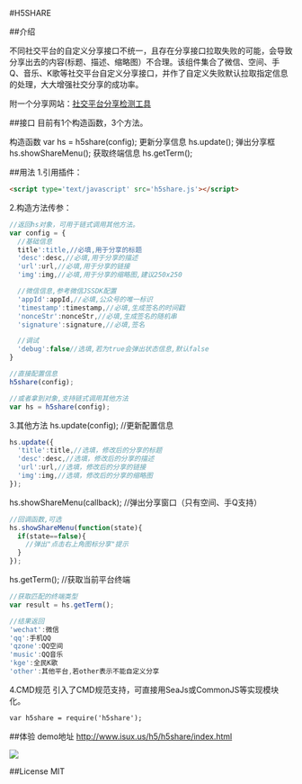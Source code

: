 #H5SHARE

##介绍

不同社交平台的自定义分享接口不统一，且存在分享接口拉取失败的可能，会导致分享出去的内容(标题、描述、缩略图）不合理。该组件集合了微信、空间、手Q、音乐、K歌等社交平台自定义分享接口，并作了自定义失败默认拉取指定信息的处理，大大增强社交分享的成功率。

附一个分享网站：[社交平台分享检测工具](http://tonytony.club/tool/share-check/index.html)

##接口
目前有1个构造函数，3个方法。

构造函数 var hs = h5share(config);
更新分享信息 hs.update();
弹出分享框 hs.showShareMenu();
获取终端信息 hs.getTerm();

##用法
1.引用插件：
```html
<script type='text/javascript' src='h5share.js'></script>
```

2.构造方法传参：
```javascript
//返回hs对象，可用于链式调用其他方法。
var config = {
  //基础信息
  title':title,//必填,用于分享的标题
  'desc':desc,//必填,用于分享的描述
  'url':url,//必填,用于分享的链接
  'img':img,//必填,用于分享的缩略图,建议250x250

  //微信信息,参考微信JSSDK配置
  'appId':appId,//必填,公众号的唯一标识
  'timestamp':timestamp,//必填,生成签名的时间戳
  'nonceStr':nonceStr,//必填,生成签名的随机串
  'signature':signature,//必填,签名

  //调试
  'debug':false//选填,若为true会弹出状态信息,默认false
}

//直接配置信息
h5share(config);

//或者拿到对象,支持链式调用其他方法
var hs = h5share(config);
```

3.其他方法
hs.update(config);  //更新配置信息
```javascript
hs.update({
  'title':title,//选填，修改后的分享的标题
  'desc':desc,//选填，修改后的分享的描述
  'url':url,//选填，修改后的分享的链接
  'img':img,//选填，修改后的分享的缩略图
});
```

hs.showShareMenu(callback);  //弹出分享窗口（只有空间、手Q支持）
```javascript
//回调函数,可选						
hs.showShareMenu(function(state){
  if(state==false){
    //弹出"点击右上角图标分享"提示
  }
});
```

hs.getTerm();  //获取当前平台终端
```javascript
//获取匹配的终端类型
var result = hs.getTerm();

//结果返回
'wechat':微信
'qq':手机QQ
'qzone':QQ空间
'music':QQ音乐
'kge':全民K歌
'other':其他平台,若other表示不能自定义分享
```

4.CMD规范
引入了CMD规范支持，可直接用SeaJs或CommonJS等实现模块化。

```html
var h5share = require('h5share');
```

##体验
demo地址 http://www.isux.us/h5/h5share/index.html


![](http://qzonestyle.gtimg.cn/aoi/sola/20151221174638_Qf2RQZPVyA.png)

##License
MIT